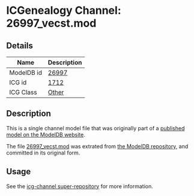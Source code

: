 # ICGenealogy Channel: 26997\_vecst.mod

## Details

Name | Description
---- | -----------
ModelDB id | [26997](http://senselab.med.yale.edu/ModelDB/ShowModel.cshtml?model=26997)
ICG id | [1712](http://icg.neurotheory.ox.ac.uk/channels/other/1712)
ICG Class | [Other](http://icg.neurotheory.ox.ac.uk/channels/other)

## Description

This is a single channel model file that was originally part of a [published model on the ModelDB website](http://senselab.med.yale.edu/mModelDB/ShowModel.cshtml?model=26997).

The file [26997\_vecst.mod](26997_vecst.mod) was extrated from [the ModelDB repository](http://senselab.med.yale.edu/ModelDB/ShowModel.cshtml?model=26997), and committed in its original form.

## Usage

See the [icg-channel super-repository](https://github.com/icgenealogy/icg-channels) for more information.